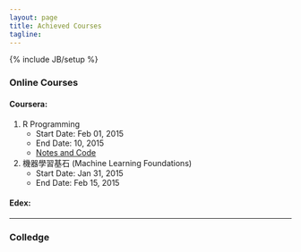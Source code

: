 ```yaml
---
layout: page
title: Achieved Courses
tagline:
---
```

{% include JB/setup %}

### Online Courses

#### Coursera:
1. R Programming
    - Start Date: Feb 01, 2015
    - End Date: 10, 2015
    - [Notes and Code](https://github.com/zhou-dong/r-study)
2. 機器學習基石 (Machine Learning Foundations)
    - Start Date: Jan 31, 2015
    - End Date: Feb 15, 2015

#### Edex:

---

### Colledge

